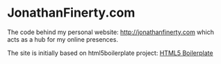 # JonathanFinerty.com

The code behind my personal website: http://jonathanfinerty.com which acts as a hub for my online presences.

The site is initially based on html5boilerplate project: [HTML5 Boilerplate](http://html5boilerplate.com)

